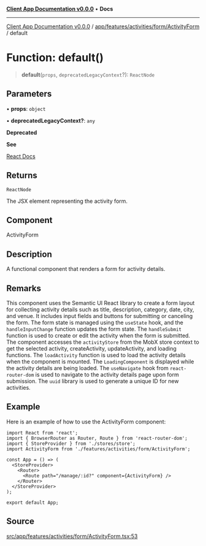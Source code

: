 [**Client App Documentation v0.0.0**](../../../../../../README.md) • **Docs**

***

[Client App Documentation v0.0.0](../../../../../../README.md) / [app/features/activities/form/ActivityForm](../README.md) / default

# Function: default()

> **default**(`props`, `deprecatedLegacyContext`?): `ReactNode`

## Parameters

• **props**: `object`

• **deprecatedLegacyContext?**: `any`

**Deprecated**

**See**

[React Docs](https://legacy.reactjs.org/docs/legacy-context.html#referencing-context-in-lifecycle-methods)

## Returns

`ReactNode`

The JSX element representing the activity form.

## Component

ActivityForm

## Description

A functional component that renders a form for activity details.

## Remarks

This component uses the Semantic UI React library to create a form layout
for collecting activity details such as title, description, category, date, city, and venue.
It includes input fields and buttons for submitting or canceling the form.
The form state is managed using the `useState` hook, and the `handleInputChange` function updates the form state.
The `handleSubmit` function is used to create or edit the activity when the form is submitted.
The component accesses the `activityStore` from the MobX store context to get the selected activity, createActivity, updateActivity, and loading functions.
The `loadActivity` function is used to load the activity details when the component is mounted.
The `LoadingComponent` is displayed while the activity details are being loaded.
The `useNavigate` hook from `react-router-dom` is used to navigate to the activity details page upon form submission.
The `uuid` library is used to generate a unique ID for new activities.

## Example

Here is an example of how to use the ActivityForm component:
```tsx
import React from 'react';
import { BrowserRouter as Router, Route } from 'react-router-dom';
import { StoreProvider } from './stores/store';
import ActivityForm from './features/activities/form/ActivityForm';

const App = () => (
  <StoreProvider>
    <Router>
      <Route path="/manage/:id?" component={ActivityForm} />
    </Router>
  </StoreProvider>
);

export default App;
```

## Source

[src/app/features/activities/form/ActivityForm.tsx:53](https://github.com/jimmykurian/Reactivities/blob/5670213c338d2af4595c1ce87506b162bb3099b4/client-app/src/app/features/activities/form/ActivityForm.tsx#L53)
